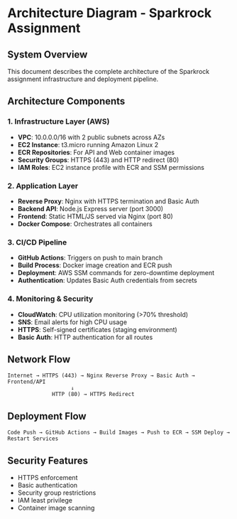 # Architecture Diagram - Sparkrock Assignment

## System Overview
This document describes the complete architecture of the Sparkrock assignment infrastructure and deployment pipeline.

## Architecture Components

### 1. Infrastructure Layer (AWS)
- **VPC**: 10.0.0.0/16 with 2 public subnets across AZs
- **EC2 Instance**: t3.micro running Amazon Linux 2
- **ECR Repositories**: For API and Web container images
- **Security Groups**: HTTPS (443) and HTTP redirect (80)
- **IAM Roles**: EC2 instance profile with ECR and SSM permissions

### 2. Application Layer
- **Reverse Proxy**: Nginx with HTTPS termination and Basic Auth
- **Backend API**: Node.js Express server (port 3000)
- **Frontend**: Static HTML/JS served via Nginx (port 80)
- **Docker Compose**: Orchestrates all containers

### 3. CI/CD Pipeline
- **GitHub Actions**: Triggers on push to main branch
- **Build Process**: Docker image creation and ECR push
- **Deployment**: AWS SSM commands for zero-downtime deployment
- **Authentication**: Updates Basic Auth credentials from secrets

### 4. Monitoring & Security
- **CloudWatch**: CPU utilization monitoring (>70% threshold)
- **SNS**: Email alerts for high CPU usage
- **HTTPS**: Self-signed certificates (staging environment)
- **Basic Auth**: HTTP authentication for all routes

## Network Flow
```
Internet → HTTPS (443) → Nginx Reverse Proxy → Basic Auth → Frontend/API
                    ↓
              HTTP (80) → HTTPS Redirect
```

## Deployment Flow
```
Code Push → GitHub Actions → Build Images → Push to ECR → SSM Deploy → Restart Services
```

## Security Features
- HTTPS enforcement
- Basic authentication
- Security group restrictions
- IAM least privilege
- Container image scanning
